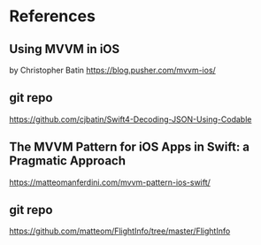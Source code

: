 # References

## Using MVVM in iOS
by Christopher Batin
https://blog.pusher.com/mvvm-ios/

## git repo
https://github.com/cjbatin/Swift4-Decoding-JSON-Using-Codable

## The MVVM Pattern for iOS Apps in Swift: a Pragmatic Approach
https://matteomanferdini.com/mvvm-pattern-ios-swift/

## git repo
https://github.com/matteom/FlightInfo/tree/master/FlightInfo
